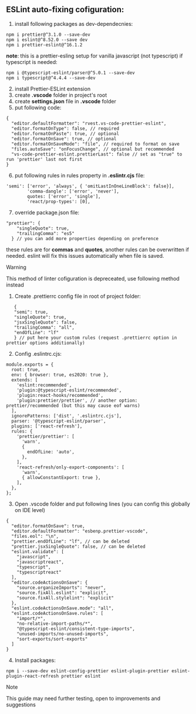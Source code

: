## ESLint auto-fixing cofiguration:

1. install following packages as dev-dependecnies:

```
npm i prettier@^3.1.0 --save-dev
npm i eslint@^8.52.0 --save dev
npm i prettier-eslint@^16.1.2
```

**note**: this is a prettier-esling setup for vanilla javascript (not typescript)
if typescript is needed:

```
npm i @typescript-eslint/parser@^5.0.1 --save-dev
npm i typescript@^4.4.4 --save-dev
```

2. install Prettier-ESLint extension
3. create **.vscode** folder in project's root
4. create **settings.json** file in **.vscode** folder
5. put following code:

```
{
  "editor.defaultFormatter": "rvest.vs-code-prettier-eslint",
  "editor.formatOnType": false, // required
  "editor.formatOnPaste": true, // optional
  "editor.formatOnSave": true, // optional
  "editor.formatOnSaveMode": "file", // required to format on save
  "files.autoSave": "onFocusChange", // optional but recommended
  "vs-code-prettier-eslint.prettierLast": false // set as "true" to run 'prettier' last not first
}
```

6. put following rules in rules property in **.eslintr.cjs** file:

```
'semi': ['error', 'always', { 'omitLastInOneLineBlock': false}],
		'comma-dangle': ['error', 'never'],
		quotes: ['error', 'single'],
		'react/prop-types': [0],
```

7. override package.json file:

```
"prettier": {
    "singleQuote": true,
    "trailingComma": "es5"
  } // you can add more properties depending on preference

```

these rules are for **commas** and **quotes**, another rules can be overwritten if needed.
eslint will fix this issues automatically when file is saved.

> [!WARNING]
> This method of linter cofiguration is depreceated, use following method instead

1. Create .prettierrc config file in root of project folder:

```
   {
   "semi": true,
   "singleQuote": true,
   "jsxSingleQuote": false,
   "trailingComma": "all",
   "endOfLine": "lf"
   } // put here your custom rules (request .prettierrc option in prettier options additionally)
```

2. Config .eslintrc.cjs:

```
module.exports = {
  root: true,
  env: { browser: true, es2020: true },
  extends: [
    'eslint:recommended',
    'plugin:@typescript-eslint/recommended',
    'plugin:react-hooks/recommended',
    'plugin:prettier/prettier', // another option: prettier/recommended (but this may cause eof warns)
  ],
  ignorePatterns: ['dist', '.eslintrc.cjs'],
  parser: '@typescript-eslint/parser',
  plugins: ['react-refresh'],
  rules: {
    'prettier/prettier': [
      'warn',
      {
        endOfLine: 'auto',
      },
    ],
    'react-refresh/only-export-components': [
      'warn',
      { allowConstantExport: true },
    ],
  },
};

```

3. Open .vscode folder and put following lines (you can config this globally on IDE level)

```
{
  "editor.formatOnSave": true,
  "editor.defaultFormatter": "esbenp.prettier-vscode",
  "files.eol": "\n",
  "prettier.endOfLine": "lf", // can be deleted
  "prettier.jsxSingleQuote": false, // can be deleted
  "eslint.validate": [
    "javascript",
    "javascriptreact",
    "typescript",
    "typescriptreact"
  ],
  "editor.codeActionsOnSave": {
    "source.organizeImports": "never",
    "source.fixAll.eslint": "explicit",
    "source.fixAll.stylelint": "explicit"
  },
  "eslint.codeActionsOnSave.mode": "all",
  "eslint.codeActionsOnSave.rules": [
    "import/*",
    "no-relative-import-paths/*",
    "@typescript-eslint/consistent-type-imports",
    "unused-imports/no-unused-imports",
    "sort-exports/sort-exports"
  ]
}
```

4. Install packages:

```
npm i --save-dev eslint-config-prettier eslint-plugin-prettier eslint-plugin-react-refresh prettier eslint
```

> [!NOTE]
> This guide may need further testing, open to improvements and suggestions
